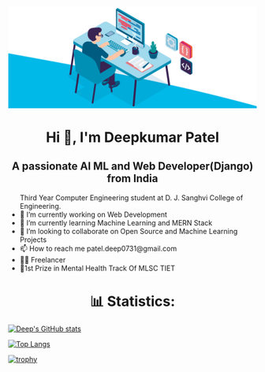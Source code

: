 
![Header](https://raw.githubusercontent.com/Azael-Dev/Azael-Dev/master/coding.gif)


#            <h1 align="center">Hi 👋, I'm Deepkumar Patel</h1>
<h2 align ="center">A passionate AI ML and Web Developer(Django) from India</h2>


<ul>Third Year Computer Engineering student at D. J. Sanghvi College of Engineering.


  <li>🔭 I’m currently working on Web Development</li>

  <li>🌱 I’m currently learning Machine Learning and MERN Stack </li>

  <li>👯 I’m looking to collaborate on Open Source  and Machine Learning Projects</li>

  <li>📫 How to reach me patel.deep0731@gmail.com</li>

<li>👨‍💻 Freelancer</li>

  <li>🥇1st Prize in Mental Health Track Of MLSC TIET</li>
</ul>



#                                        <h1 align="center">📊 Statistics:</h1>
[![Deep's GitHub stats](https://github-readme-stats.vercel.app/api?username=deep3040&count_private=true&show_icons=true&theme=radical)](https://github.com/deep3040/github-readme-stats)

[![Top Langs](https://github-readme-stats.vercel.app/api/top-langs/?username=deep3040&langs_count=8&layout=compact)](https://github.com/deep3040/github-readme-stats)

<!-- [![willianrod's wakatime stats](https://github-readme-stats.vercel.app/api/wakatime?username=deep3040)](https://github.com/deep3040/github-readme-stats) -->

<!-- [![Readme Card](https://github-readme-stats.vercel.app/api/pin/?username=deep3040&repo=github-readme-stats)](https://github.com/deep3040/github-readme-stats) -->

[![trophy](https://github-profile-trophy.vercel.app/?username=deep3040&theme=onedark)](https://github.com/ryo-ma/github-profile-trophy)
